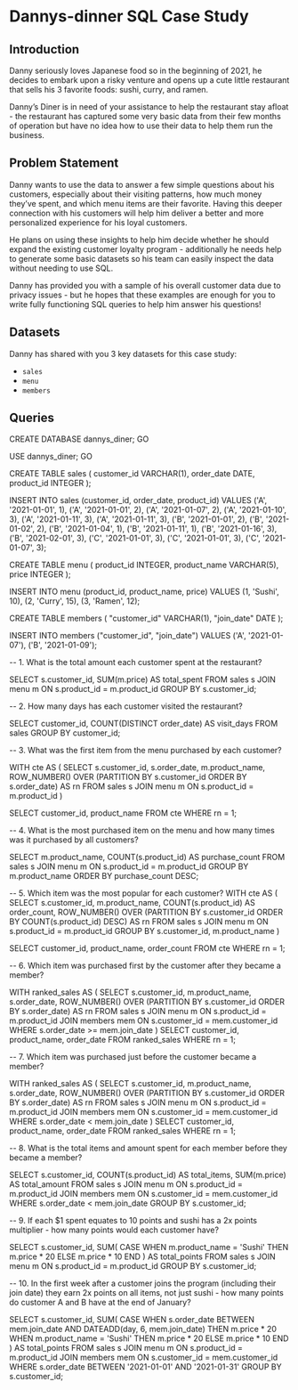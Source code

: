 # Dannys-dinner SQL Case Study
## Introduction

Danny seriously loves Japanese food so in the beginning of 2021, he decides to embark upon a risky venture and opens up a cute little restaurant that sells his 3 favorite foods: sushi, curry, and ramen.

Danny’s Diner is in need of your assistance to help the restaurant stay afloat - the restaurant has captured some very basic data from their few months of operation but have no idea how to use their data to help them run the business.

## Problem Statement

Danny wants to use the data to answer a few simple questions about his customers, especially about their visiting patterns, how much money they’ve spent, and which menu items are their favorite. Having this deeper connection with his customers will help him deliver a better and more personalized experience for his loyal customers.

He plans on using these insights to help him decide whether he should expand the existing customer loyalty program - additionally he needs help to generate some basic datasets so his team can easily inspect the data without needing to use SQL.

Danny has provided you with a sample of his overall customer data due to privacy issues - but he hopes that these examples are enough for you to write fully functioning SQL queries to help him answer his questions!

## Datasets

Danny has shared with you 3 key datasets for this case study:

- `sales`
- `menu`
- `members`

## Queries

CREATE DATABASE dannys_diner;
GO

USE dannys_diner;
GO

CREATE TABLE sales (
  customer_id VARCHAR(1),
  order_date DATE,
  product_id INTEGER
);

INSERT INTO sales (customer_id, order_date, product_id)
VALUES
  ('A', '2021-01-01', 1),
  ('A', '2021-01-01', 2),
  ('A', '2021-01-07', 2),
  ('A', '2021-01-10', 3),
  ('A', '2021-01-11', 3),
  ('A', '2021-01-11', 3),
  ('B', '2021-01-01', 2),
  ('B', '2021-01-02', 2),
  ('B', '2021-01-04', 1),
  ('B', '2021-01-11', 1),
  ('B', '2021-01-16', 3),
  ('B', '2021-02-01', 3),
  ('C', '2021-01-01', 3),
  ('C', '2021-01-01', 3),
  ('C', '2021-01-07', 3);

CREATE TABLE menu (
  product_id INTEGER,
  product_name VARCHAR(5),
  price INTEGER
);

INSERT INTO menu (product_id, product_name, price)
VALUES
  (1, 'Sushi', 10),
  (2, 'Curry', 15),
  (3, 'Ramen', 12);

CREATE TABLE members (
  "customer_id" VARCHAR(1),
  "join_date" DATE
);

INSERT INTO members
  ("customer_id", "join_date")
VALUES
  ('A', '2021-01-07'),
  ('B', '2021-01-09');

  -- 1. What is the total amount each customer spent at the restaurant?

  SELECT
    s.customer_id,
    SUM(m.price) AS total_spent
FROM
    sales s
JOIN
    menu m ON s.product_id = m.product_id
GROUP BY
    s.customer_id;
 
-- 2. How many days has each customer visited the restaurant?

SELECT 
  customer_id,
  COUNT(DISTINCT order_date) AS visit_days
FROM 
  sales
GROUP BY 
  customer_id;
 
-- 3. What was the first item from the menu purchased by each customer?

WITH cte AS (
    SELECT
        s.customer_id,
        s.order_date,
        m.product_name,
        ROW_NUMBER() OVER (PARTITION BY s.customer_id ORDER BY s.order_date) AS rn
    FROM
        sales s
    JOIN
        menu m ON s.product_id = m.product_id
)

SELECT
    customer_id,
    product_name
FROM
    cte
WHERE
    rn = 1;
 

-- 4. What is the most purchased item on the menu and how many times was it purchased by all customers?

SELECT 
  m.product_name,
  COUNT(s.product_id) AS purchase_count
FROM 
  sales s
JOIN 
  menu m ON s.product_id = m.product_id
GROUP BY 
  m.product_name
ORDER BY 
  purchase_count DESC;
 
-- 5. Which item was the most popular for each customer?
WITH cte AS (
    SELECT
        s.customer_id,
        m.product_name,
        COUNT(s.product_id) AS order_count,
        ROW_NUMBER() OVER (PARTITION BY s.customer_id ORDER BY COUNT(s.product_id) DESC) AS rn
    FROM
        sales s
    JOIN
        menu m ON s.product_id = m.product_id
    GROUP BY
        s.customer_id, m.product_name
)

SELECT
    customer_id,
    product_name,
    order_count
FROM
    cte
WHERE
    rn = 1;
 

-- 6. Which item was purchased first by the customer after they became a member?

WITH ranked_sales AS (
  SELECT 
    s.customer_id,
    m.product_name,
    s.order_date,
    ROW_NUMBER() OVER (PARTITION BY s.customer_id ORDER BY s.order_date) AS rn
  FROM 
    sales s
  JOIN 
    menu m ON s.product_id = m.product_id
  JOIN 
    members mem ON s.customer_id = mem.customer_id
  WHERE 
    s.order_date >= mem.join_date
)
SELECT 
  customer_id,
  product_name,
  order_date
FROM 
  ranked_sales
WHERE 
  rn = 1;
 

-- 7. Which item was purchased just before the customer became a member?

WITH ranked_sales AS (
  SELECT 
    s.customer_id,
    m.product_name,
    s.order_date,
    ROW_NUMBER() OVER (PARTITION BY s.customer_id ORDER BY s.order_date) AS rn
  FROM 
    sales s
  JOIN 
    menu m ON s.product_id = m.product_id
  JOIN 
    members mem ON s.customer_id = mem.customer_id
  WHERE 
    s.order_date < mem.join_date
)
SELECT 
  customer_id,
  product_name,
  order_date
FROM 
  ranked_sales
WHERE 
  rn = 1;

 
-- 8. What is the total items and amount spent for each member before they became a member?

SELECT 
  s.customer_id,
  COUNT(s.product_id) AS total_items,
  SUM(m.price) AS total_amount
FROM 
  sales s
JOIN 
  menu m ON s.product_id = m.product_id
JOIN 
  members mem ON s.customer_id = mem.customer_id
WHERE 
  s.order_date < mem.join_date
GROUP BY 
  s.customer_id;

 
-- 9.  If each $1 spent equates to 10 points and sushi has a 2x points multiplier - how many points would each customer have?

  SELECT 
  s.customer_id,
  SUM(
    CASE 
      WHEN m.product_name = 'Sushi' THEN m.price * 20
      ELSE m.price * 10
    END
  ) AS total_points
FROM 
  sales s
JOIN 
  menu m ON s.product_id = m.product_id
GROUP BY 
  s.customer_id;

 

-- 10. In the first week after a customer joins the program (including their join date) they earn 2x points on all items, not just sushi - how many points do customer A and B have at the end of January?

SELECT 
  s.customer_id,
  SUM(
    CASE 
      WHEN s.order_date BETWEEN mem.join_date AND DATEADD(day, 6, mem.join_date) THEN m.price * 20
      WHEN m.product_name = 'Sushi' THEN m.price * 20
      ELSE m.price * 10
    END
  ) AS total_points
FROM 
  sales s
JOIN 
  menu m ON s.product_id = m.product_id
JOIN 
  members mem ON s.customer_id = mem.customer_id
WHERE 
  s.order_date BETWEEN '2021-01-01' AND '2021-01-31'
GROUP BY 
  s.customer_id;

 
